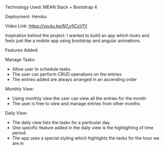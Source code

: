 Technology Used: MEAN Stack + Bootstrap 4

Deployment: Heroku

Video Link: https://youtu.be/N7_vfiCzV1Y

Inspiration behind the project: I wanted to build an app which looks and feels just like a mobile app using bootstrap and angular animations.

Features Added:

Manage Tasks: 

- Allow user to schedule tasks. 
- The user can perform CRUD operations on the entries
- The entries added are always arranged in an ascending order

Monthly View: 
- Using monthly view the user can view all the entries for the month
- The user is free to view and manage entries from other months

Daily View: 
- The daily view lists the tasks for a particular day. 
- One specific feature added in the daily view is the highlighting of time period. 
- The app uses a special styling which highlights the tasks for the  hour we are in
